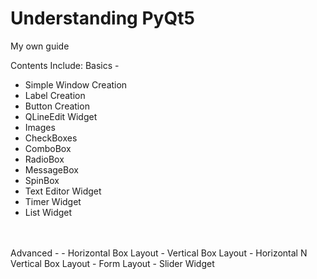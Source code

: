 # Understanding PyQt5
<span>My own guide</span>

Contents Include:
Basics -
- Simple Window Creation
- Label Creation
- Button Creation
- QLineEdit Widget
- Images
- CheckBoxes
- ComboBox
- RadioBox
- MessageBox
- SpinBox
- Text Editor Widget
- Timer Widget
- List Widget
<br>
<br>
Advanced -
- Horizontal Box Layout
- Vertical Box Layout
- Horizontal N Vertical Box Layout
- Form Layout
- Slider Widget